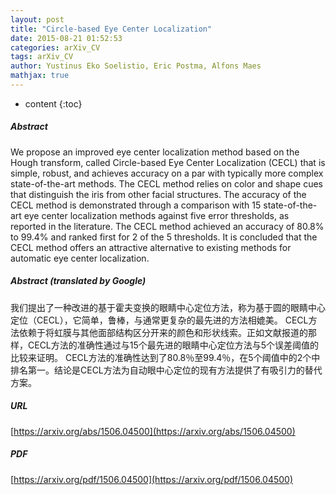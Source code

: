 ```yaml
---
layout: post
title: "Circle-based Eye Center Localization"
date: 2015-08-21 01:52:53
categories: arXiv_CV
tags: arXiv_CV
author: Yustinus Eko Soelistio, Eric Postma, Alfons Maes
mathjax: true
---
```


* content
{:toc}

##### Abstract
We propose an improved eye center localization method based on the Hough transform, called Circle-based Eye Center Localization (CECL) that is simple, robust, and achieves accuracy on a par with typically more complex state-of-the-art methods. The CECL method relies on color and shape cues that distinguish the iris from other facial structures. The accuracy of the CECL method is demonstrated through a comparison with 15 state-of-the-art eye center localization methods against five error thresholds, as reported in the literature. The CECL method achieved an accuracy of 80.8% to 99.4% and ranked first for 2 of the 5 thresholds. It is concluded that the CECL method offers an attractive alternative to existing methods for automatic eye center localization.

##### Abstract (translated by Google)
我们提出了一种改进的基于霍夫变换的眼睛中心定位方法，称为基于圆的眼睛中心定位（CECL），它简单，鲁棒，与通常更复杂的最先进的方法相媲美。 CECL方法依赖于将虹膜与其他面部结构区分开来的颜色和形状线索。正如文献报道的那样，CECL方法的准确性通过与15个最先进的眼睛中心定位方法与5个误差阈值的比较来证明。 CECL方法的准确性达到了80.8％至99.4％，在5个阈值中的2个中排名第一。结论是CECL方法为自动眼中心定位的现有方法提供了有吸引力的替代方案。

##### URL
[https://arxiv.org/abs/1506.04500](https://arxiv.org/abs/1506.04500)

##### PDF
[https://arxiv.org/pdf/1506.04500](https://arxiv.org/pdf/1506.04500)

